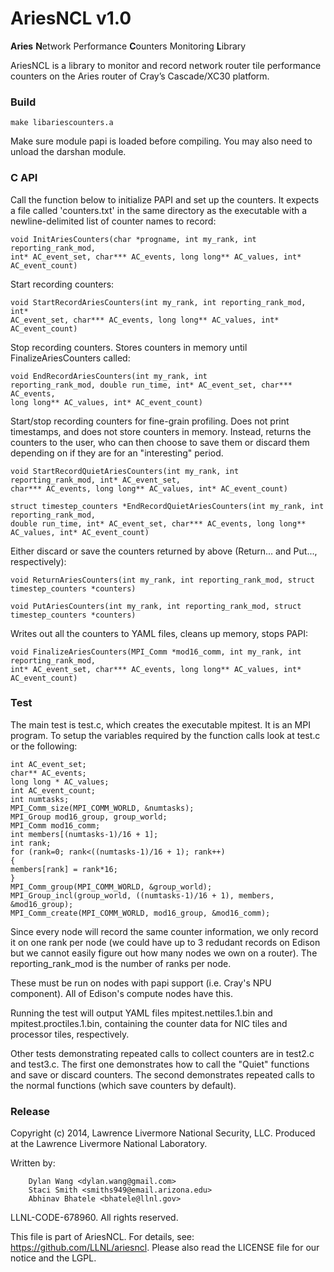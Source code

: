 AriesNCL v1.0
=============

**Aries** **N**etwork Performance **C**ounters Monitoring **L**ibrary

AriesNCL is a library to monitor and record network router tile performance counters on the Aries router of Cray’s Cascade/XC30 platform.

### Build

```
make libariescounters.a
```

Make sure module papi is loaded before compiling. You may also need to unload
the darshan module.

### C API

Call the function below to initialize PAPI and set up the counters. It expects
a file called 'counters.txt' in the same directory as the executable with a
newline-delimited list of counter names to record:
```
void InitAriesCounters(char *progname, int my_rank, int reporting_rank_mod,
int* AC_event_set, char*** AC_events, long long** AC_values, int* AC_event_count)
```

Start recording counters:
```
void StartRecordAriesCounters(int my_rank, int reporting_rank_mod, int*
AC_event_set, char*** AC_events, long long** AC_values, int* AC_event_count)
```

Stop recording counters. Stores counters in memory until FinalizeAriesCounters called:
```
void EndRecordAriesCounters(int my_rank, int
reporting_rank_mod, double run_time, int* AC_event_set, char*** AC_events,
long long** AC_values, int* AC_event_count)
```

Start/stop recording counters for fine-grain profiling. Does not print timestamps,
and does not store counters in memory. Instead, returns the counters to the user,
who can then choose to save them or discard them depending on if they are for an
"interesting" period.
```
void StartRecordQuietAriesCounters(int my_rank, int reporting_rank_mod, int* AC_event_set,
char*** AC_events, long long** AC_values, int* AC_event_count)
```
```
struct timestep_counters *EndRecordQuietAriesCounters(int my_rank, int reporting_rank_mod,
double run_time, int* AC_event_set, char*** AC_events, long long** AC_values, int* AC_event_count)
```

Either discard or save the counters returned by above (Return... and Put..., respectively):
```
void ReturnAriesCounters(int my_rank, int reporting_rank_mod, struct timestep_counters *counters)
```
```
void PutAriesCounters(int my_rank, int reporting_rank_mod, struct timestep_counters *counters)
```

Writes out all the counters to YAML files, cleans up memory, stops PAPI:
```
void FinalizeAriesCounters(MPI_Comm *mod16_comm, int my_rank, int reporting_rank_mod,
int* AC_event_set, char*** AC_events, long long** AC_values, int* AC_event_count)
```

### Test

The main test is test.c, which creates the executable mpitest. It is an MPI program.
To setup the variables required by the function calls look at test.c or the
following:

	int AC_event_set;
	char** AC_events;
	long long * AC_values;
	int AC_event_count;
	int numtasks;
	MPI_Comm_size(MPI_COMM_WORLD, &numtasks);
	MPI_Group mod16_group, group_world;
	MPI_Comm mod16_comm;
	int members[(numtasks-1)/16 + 1];
	int rank;
	for (rank=0; rank<((numtasks-1)/16 + 1); rank++)
	{
	members[rank] = rank*16;
	}
	MPI_Comm_group(MPI_COMM_WORLD, &group_world);
	MPI_Group_incl(group_world, ((numtasks-1)/16 + 1), members, &mod16_group);
	MPI_Comm_create(MPI_COMM_WORLD, mod16_group, &mod16_comm);

Since every node will record the same counter information, we only record it on
one rank per node (we could have up to 3 redudant records on Edison but we
cannot easily figure out how many nodes we own on a router). The
reporting_rank_mod is the number of ranks per node.

These must be run on nodes with papi support (i.e. Cray's NPU component). All of
Edison's compute nodes have this.

Running the test will output YAML files mpitest.nettiles.1.bin and
mpitest.proctiles.1.bin, containing the counter data for NIC tiles and processor tiles,
respectively.

Other tests demonstrating repeated calls to collect counters are in test2.c and test3.c.
The first one demonstrates how to call the "Quiet" functions and save or discard counters.
The second demonstrates repeated calls to the normal functions (which save counters by default).

### Release

Copyright (c) 2014, Lawrence Livermore National Security, LLC.
Produced at the Lawrence Livermore National Laboratory.

Written by:
```
    Dylan Wang <dylan.wang@gmail.com>
    Staci Smith <smiths949@email.arizona.edu>
    Abhinav Bhatele <bhatele@llnl.gov>
```

LLNL-CODE-678960. All rights reserved.

This file is part of AriesNCL. For details, see:
https://github.com/LLNL/ariesncl.
Please also read the LICENSE file for our notice and the LGPL.
